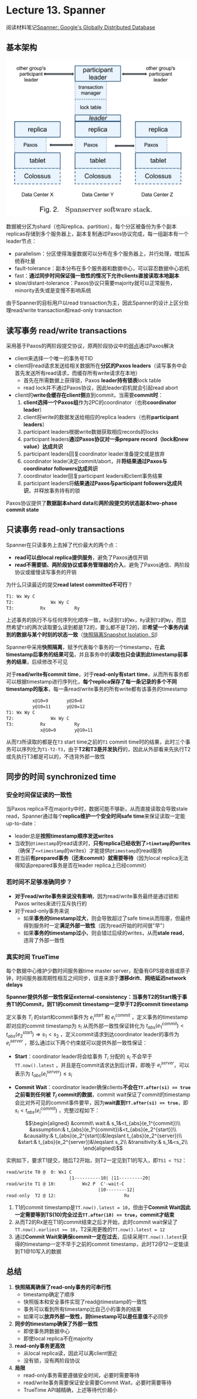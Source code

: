 # Lecture 13. Spanner

阅读材料笔记[Spanner: Google's Globally Distributed Database](Spanner.md)

## 基本架构

![Spanner2](images/Spanner2.png)

数据被分区为shard（也叫replica、partition），每个分区被备份为多个副本replicas存储到多个服务器上，副本复制通过Paxos协议完成，每一组副本有一个leader节点：

- parallelism：分区使得海量数据可以分布在多个服务器上，并行处理，增加系统吞吐量
- fault-tolerance：副本分布在多个服务器和数据中心，可以容忍数据中心宕机
- fast：**通过同步时间保证强一致性的情况下允许clients直接读取本地副本**
- slow/distant-tolerance：Paxos协议只需要majority就可以正常服务，minority丢失或是变慢不影响系统

由于Spanner的目标用户以read transaction为主，因此Spanner的设计上区分处理read/write transaction和read-only transaction

## 读写事务 read/write transactions

采用基于Paxos的两阶段提交协议，原两阶段协议中的[弱点](https://github.com/JasonYuchen/notes/blob/master/mit6.824/12.Distributed_Transactions.md#%E5%90%8C%E6%97%B6%E9%9C%80%E8%A6%81%E5%8F%AF%E7%94%A8%E6%80%A7high-availability%E5%92%8C%E5%8E%9F%E5%AD%90%E6%8F%90%E4%BA%A4atomic-commit)通过Paxos解决

- client来选择一个唯一的事务号TID
- client将read请求发送给相关数据所在**分区的Paxos leaders**（读写事务中会首先发送所有read请求，而缓存所有write请求在本地）
  - 首先在所需数据上获得锁，Paxos **leader持有锁表**lock table
  - read lock并不通过Paxos协议，因此leader宕机就会引起read abort
- client的**write会缓存在client侧**直到commit，当需要**commit时**：
  1. **client选择一个Paxos组**作为2PC的coordinator（也称**coordinator leader**）
  2. client将write的数据发送给相应的replica leaders（也称**participant leaders**）
  3. participant leaders根据write数据获取相应records的locks
  4. participant leaders**通过Paxos协议对一条prepare record（lock和new value）达成共识**
  5. participant leaders回复coordinator leader准备提交或是放弃
  6. coordinator leader决定commit/abort，并**将结果通过Paxos与coordinator followers达成共识**
  7. coordinator leader回复participant leaders和client事务结果
  8. participant leaders将**结果通过Paxos与participant followers达成共识**，并释放事务持有的锁

Paxos协议提供了**数据副本shard data**和**两阶段提交的状态副本two-phase commit state**

## 只读事务 read-only transactions

Spanner在只读事务上去掉了代价最大的两个点：

- **read可以由local replica提供服务**，避免了Paxos通信开销
- **read不需要锁、两阶段协议或事务管理器的介入**，避免了Paxos通信、两阶段协议或缓慢读写事务的开销

为什么只读最近的提交**read latest committed不可行**？

```text
T1: Wx Wy C
T2:              Wx Wy C
T3:          Rx           Ry
```

上述事务的执行不与任何序列化顺序一致，`Rx`读到`T1`的`Wx`，`Ry`读到`T2`的`Wy`，而显然希望`T3`的两次读取要么读到都是T2的，要么都不是T2的，即**希望一个事务内读到的数据与某个时刻的状态一致**（[快照隔离Snapshot Isolation, SI](https://en.wikipedia.org/wiki/Snapshot_isolation))

Spanner中采用**快照隔离**，赋予代表每个事务的一个timestamp，在**此timestamp后事务的结果可见**，并且事务中的**读取也只会读到此timestamp前事务的结果**，后续修改不可见

对于**read/write有commit time**，对于**read-only有start time**，从而所有事务都可以根据timestamp进行序列化，**每个replica保存了每一条记录的多个不同timestamp的版本**，每一条read/write事务的所有write都有该事务的timestamp

```text
          x@10=9       y@20=8
          y@10=11      y@20=12
T1: Wx Wy C
T2:              Wx Wy C
T3:          Rx           Ry
             x@10=9       y@10=11
```

从而`T3`所读取的都是在`T3` start time之前的`T1` commit time时的结果，此时三个事务可以序列化为`T1-T2-T3`，由于**T2和T3是并发执行**的，因此从外部看来先执行T2或先执行T3都是可以的，不违背外部一致性

## 同步的时间 synchronized time

### 安全时间保证读的一致性

当Paxos replica不在majority中时，数据可能不够新，从而直接读取会导致stale read，Spanner通过每个**replica维护一个安全时间safe time**来保证读取一定能up-to-date：

- leader总是**按照timestamp顺序发送writes**
- 当收到`@timestamp`的read请求时，**只有replica已经收到了`>timetamp`的writes**（确保了`<=timestamp`的writes）才能提供`@timestamp`的read服务
- 若当前**有prepared事务（还未commit）就需要等待**（因为local replica无法得知该prepared事务是否在leader replica上已经commit）

### 若时间不足够准确同步？

- **对于read/write事务来说没有影响**，因为read/write事务最终是通过锁和Paxos writes来进行互斥执行的
- 对于read-only事务来说
  - 如果**事务的timestamp过大**，则会导致超过了safe time从而阻塞，但最终得到服务时一定**满足外部一致性**（因为read开始的时间很"早"）
  - 如果**事务的timestamp过小**，则会错过后续的writes，从而**stale read**，违背了外部一致性

### 真实时间 TrueTime

每个数据中心维护少数时间服务器time master server，配备有GPS接收器或原子钟，时间服务器周期性相互之间同步，误差来源于**漂移drift**、**网络延迟network delays**

**Spanner提供外部一致性保证external-consistency：当事务T2的Start晚于事务T1的Commit，则T1的commit timestamp一定早于T2的commit timestamp**

定义事务 $T_i$ 的start和commit事件为 $e_i^{start}$ 和 $e_i^{commit}$ ，定义事务的timestamp即对应的commit timestamp为 $s_i$ 从而外部一致性保证转化为 $t_{abs}(e_1^{commit})<t_{abs}(e_2^{start})\Rightarrow s_1<s_2$ ，定义commit请求到达coordinator leader的事件为 $e_i^{server}$ ，那么通过以下两个约束就可以提供外部一致性保证：

- **Start**：coordinator leader将会给事务 $T_i$ 分配的 $s_i$ 不会早于`TT.now().latest` ，并且是在commit请求达到后计算，即晚于 $e_i^{server}$，可以表示为 $t_{abs}(e_i^{server})\leqslant s_i$
- **Commit Wait**：coordinator leader确保clients**不会在`TT.after(si) == true`之前看到任何被 $T_i$ commit的数据**，commit wait保证了commit的timestamp会比对外可见的commit事件要早，因为**wait直到`TT.after(si) == true`**，即 $s_i<t_{abs}(e_i^{commit})$ ，完整过程如下：

    ```math
    \begin{aligned}
    &commit\ wait:& s_1&<t_{abs}(e_1^{commit})\\
    &assumption:& t_{abs}(e_1^{commit})&<t_{abs}(e_2^{start})\\
    &causality:& t_{abs}(e_2^{start})&\leqslant t_{abs}(e_2^{server})\\
    &start:& t_{abs}(e_2^{server})&\leqslant s_2\\
    &transitivity:& s_1&<s_2\\
    \end{aligned}
    ```

实例如下，要求T1提交，随后T2开始，则T2一定见到T1的写入，即`TS1 < TS2`：

```text
read/write T0 @  0: Wx1 C
                        |1----------10| |11---------20|
read/write T1 @ 10:          Wx2 P  C'-wait-C
                                   |10--------12|
read-only  T2 @ 12:                          Rx
```

1. T1的commit timestamp是`TT.now().latest = 10`，但由于**Commit Wait因此一定需要等到TS(10)完全过去`TT.after(10) == true`，commit才结束**
2. 从而T2的Rx是在T1的commit结束之后才开始，此时commit wait保证了`TT.now().earliest >= 10`，T2采用更晚的`TT.now().latest = 12`
3. 通过**Commit Wait来确保commit一定在过去**，后续采用`TT.now().latest`获得的timestamp一定不早于之前的commit timestamp，此时T2@12一定能读到T1@10写入的数据

## 总结

1. **快照隔离确保了read-only事务的可串行性**
    - timestamp确定了顺序
    - 快照版本和安全事件实现了read@timestamp的一致性
    - 事务可以看到所有timestamp比自己小的事务的结果
    - 如果可以**放弃外部一致性，则timestamp可以是任意值**不必同步
2. **同步的timestamp确保了外部一致性**
    - 即使事务跨数据中心
    - 即使local replica不在majority
3. **read-only事务更高效**
    - 从local replica读，因此可以离client很近
    - 没有锁，没有两阶段协议
4. **局限**
    - read-only事务需要遵循安全时间，必要时需要等待
    - read/write事务需要保证安全需要Commit Wait，必要时需要等待
    - TrueTime API越精确，上述等待代价越小
